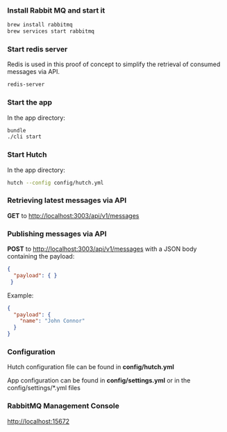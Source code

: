 ### Install Rabbit MQ and start it

```sh
brew install rabbitmq
brew services start rabbitmq
```

### Start redis server

Redis is used in this proof of concept to simplify the retrieval of consumed messages via API.

```sh
redis-server
```

### Start the app

In the app directory:

```sh
bundle
./cli start
```

### Start Hutch

In the app directory:

```sh
hutch --config config/hutch.yml
```

### Retrieving latest messages via API

**GET** to [http://localhost:3003/api/v1/messages](http://localhost:3003/api/v1/messages)

### Publishing messages via API

**POST** to [http://localhost:3003/api/v1/messages](http://localhost:3003/api/v1/messages) with a JSON body containing the payload:

```json
{
  "payload": { }
 }
```

Example:

```json
{
  "payload": {
    "name": "John Connor"
  }
}
```

### Configuration

Hutch configuration file can be found in **config/hutch.yml**

App configuration can be found in **config/settings.yml** or in the config/settings/*.yml files

### RabbitMQ Management Console

[http://localhost:15672](http://localhost:15672)

